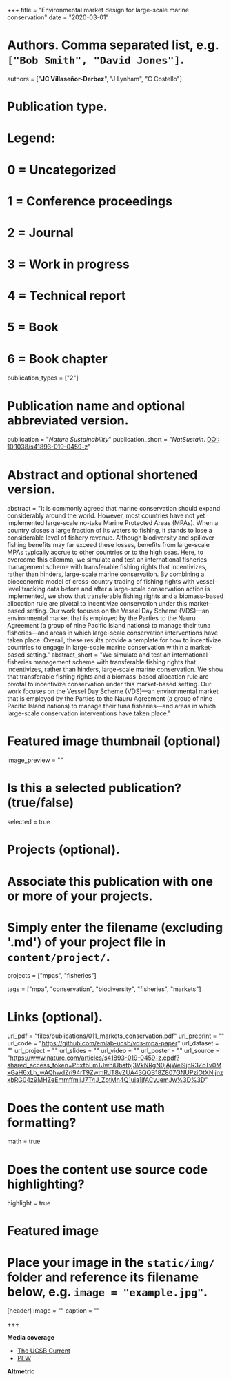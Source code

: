 +++
title = "Environmental market design for large-scale marine conservation"
date = "2020-03-01"

# Authors. Comma separated list, e.g. `["Bob Smith", "David Jones"]`.
authors = ["**JC Villaseñor-Derbez**", "J Lynham", "C Costello"]

# Publication type.
# Legend:
# 0 = Uncategorized
# 1 = Conference proceedings
# 2 = Journal
# 3 = Work in progress
# 4 = Technical report
# 5 = Book
# 6 = Book chapter
publication_types = ["2"]

# Publication name and optional abbreviated version.
publication = "*Nature Sustainability*"
publication_short = "*NatSustain*. [DOI: 10.1038/s41893-019-0459-z](https://doi.org/10.1038/s41893-019-0459-z)"

# Abstract and optional shortened version.
abstract = "It is commonly agreed that marine conservation should expand considerably around the world. However, most countries have not yet implemented large-scale no-take Marine Protected Areas (MPAs). When a country closes a large fraction of its waters to fishing, it stands to lose a considerable level of fishery revenue. Although biodiversity and spillover fishing benefits may far exceed these losses, benefits from large-scale MPAs typically accrue to other countries or to the high seas. Here, to overcome this dilemma, we simulate and test an international fisheries management scheme with transferable fishing rights that incentivizes, rather than hinders, large-scale marine conservation. By combining a bioeconomic model of cross-country trading of fishing rights with vessel-level tracking data before and after a large-scale conservation action is implemented, we show that transferable fishing rights and a biomass-based allocation rule are pivotal to incentivize conservation under this market-based setting. Our work focuses on the Vessel Day Scheme (VDS)—an environmental market that is employed by the Parties to the Nauru Agreement (a group of nine Pacific Island nations) to manage their tuna fisheries—and areas in which large-scale conservation interventions have taken place. Overall, these results provide a template for how to incentivize countries to engage in large-scale marine conservation within a market-based setting."
abstract_short = "We simulate and test an international fisheries management scheme with transferable fishing rights that incentivizes, rather than hinders, large-scale marine conservation. We show that transferable fishing rights and a biomass-based allocation rule are pivotal to incentivize conservation under this market-based setting. Our work focuses on the Vessel Day Scheme (VDS)—an environmental market that is employed by the Parties to the Nauru Agreement (a group of nine Pacific Island nations) to manage their tuna fisheries—and areas in which large-scale conservation interventions have taken place."

# Featured image thumbnail (optional)
image_preview = ""

# Is this a selected publication? (true/false)
selected = true

# Projects (optional).
#   Associate this publication with one or more of your projects.
#   Simply enter the filename (excluding '.md') of your project file in `content/project/`.
projects = ["mpas", "fisheries"]

tags = ["mpa", "conservation", "biodiversity", "fisheries", "markets"]

# Links (optional).
url_pdf = "files/publications/011_markets_conservation.pdf"
url_preprint = ""
url_code = "https://github.com/emlab-ucsb/vds-mpa-paper"
url_dataset = ""
url_project = ""
url_slides = ""
url_video = ""
url_poster = ""
url_source = "https://www.nature.com/articles/s41893-019-0459-z.epdf?shared_access_token=P5xfbEmTJwhiUbstbj3VkNRgN0jAjWel9jnR3ZoTv0MxGaH6xLh_wAQhwdZri94rT9ZwmRJT8vZUA43QQB18Z807GNUPziOtXNijnzxbRG04z9MHZeEmmffmiiJ7T4J_ZptMn4Q1uja1jfACyJemJw%3D%3D"

# Does the content use math formatting?
math = true

# Does the content use source code highlighting?
highlight = true

# Featured image
# Place your image in the `static/img/` folder and reference its filename below, e.g. `image = "example.jpg"`.
[header]
image = ""
caption = ""

+++

**Media coverage**

- [The UCSB Current](https://www.news.ucsb.edu/2020/019746/going-big-marine-conservation)
- [PEW](https://www.pewtrusts.org/en/research-and-analysis/articles/2020/01/07/market-based-regional-agreements-can-help-achieve-large-scale-marine-conservation)

**Altmetric**

<script type="text/javascript" src="https://d1bxh8uas1mnw7.cloudfront.net/assets/embed.js"></script><div class="altmetric-embed" data-badge-type="donut" data-altmetric-id="73715139" />
